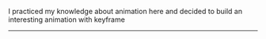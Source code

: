 I practiced my knowledge about animation here and decided to build an interesting animation with keyframe 

<hr>
